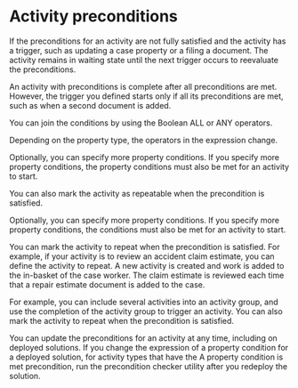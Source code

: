 # Activity preconditions

If the preconditions for an activity are not fully satisfied and the activity has a trigger, such
as updating a case property or a filing a document. The activity remains in waiting state until the
next trigger occurs to reevaluate the preconditions.

An activity with preconditions is complete after all preconditions are met. However, the trigger
you defined starts only if all its preconditions are met, such as when a second document is
added.

You can join the conditions by using the Boolean ALL or ANY
operators.

Depending on the property type, the operators in the expression
change.

Optionally, you can specify more property conditions. If you specify more property
conditions, the property conditions must also be met for an activity to start.

You can also
mark the activity as repeatable when the precondition is satisfied.

Optionally, you can specify more property
conditions. If you specify more property conditions, the conditions must also be met for an activity
to start.

You can mark the activity to repeat when the precondition is satisfied. For example,
if your activity is to review an accident claim estimate, you can define the activity to repeat. A
new activity is created and work is added to the in-basket of the case worker. The claim estimate is
reviewed each time that a repair estimate document is added to the case.

For example, you can include
several activities into an activity group, and use the completion of the activity group to trigger
an activity. You can also mark the activity to repeat when the precondition is satisfied.

You can update the preconditions for an activity at any time, including on deployed solutions. If
you change the expression of a property condition for a deployed solution, for activity types that
have the A property condition is met precondition, run the precondition
checker utility after you redeploy the solution.